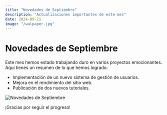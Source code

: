 ```yaml
---
title: "Novedades de Septiembre"
description: "Actualizaciones importantes de este mes"
date: 2024-09-21
image: "/walpaper.jpg"
---
```


# Novedades de Septiembre

Este mes hemos estado trabajando duro en varios proyectos emocionantes. Aquí tienes un resumen de lo que hemos logrado:

- Implementación de un nuevo sistema de gestión de usuarios.
- Mejora en el rendimiento del sitio web.
- Publicación de dos nuevos tutoriales.

<img src="/walpaper.jpg" alt="Novedades de Septiembre" style="max-width: 500px; height: auto; aling-item:center">

¡Gracias por seguir el progreso!
